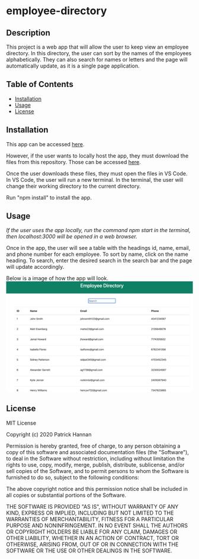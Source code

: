 # employee-directory

## Description 

This project is a web app that will allow the user to keep view an employee directory. In this directory, the user can sort by the names of the employees alphabetically. They can also search for names or letters and the page will automatically update, as it is a single page application.


## Table of Contents

* [Installation](#installation)
* [Usage](#usage)
* [License](#license)


## Installation
This app can be accessed [here](http://patrickhannan.github.io/employee-directory).

However, if the user wants to locally host the app, they must download the files from this repository. Those can be accessed [here](https://github.com/patrickhannan/employee-directory).

Once the user downloads these files, they must open the files in VS Code. In VS Code, the user will run a new terminal. In the terminal, the user will change their working directory to the current directory. 

Run "npm install" to install the app.


## Usage 
*If the user uses the app locally, run the command npm start in the terminal, then localhost:3000 will be opened in a web browser.* 

Once in the app, the user will see a table with the headings id, name, email, and phone number for each employee. To sort by name, click on the name heading. To search, enter the desired search in the search bar and the page will update accordingly.

Below is a image of how the app will look.
![Example workout](./public/directory.png)


## License

MIT License

Copyright (c) 2020 Patrick Hannan

Permission is hereby granted, free of charge, to any person obtaining a copy of this software and associated documentation files (the "Software"), to deal in the Software without restriction, including without limitation the rights to use, copy, modify, merge, publish, distribute, sublicense, and/or sell copies of the Software, and to permit persons to whom the Software is furnished to do so, subject to the following conditions:

The above copyright notice and this permission notice shall be included in all copies or substantial portions of the Software.

THE SOFTWARE IS PROVIDED "AS IS", WITHOUT WARRANTY OF ANY KIND, EXPRESS OR IMPLIED, INCLUDING BUT NOT LIMITED TO THE WARRANTIES OF MERCHANTABILITY, FITNESS FOR A PARTICULAR PURPOSE AND NONINFRINGEMENT. IN NO EVENT SHALL THE AUTHORS OR COPYRIGHT HOLDERS BE LIABLE FOR ANY CLAIM, DAMAGES OR OTHER LIABILITY, WHETHER IN AN ACTION OF CONTRACT, TORT OR OTHERWISE, ARISING FROM, OUT OF OR IN CONNECTION WITH THE SOFTWARE OR THE USE OR OTHER DEALINGS IN THE SOFTWARE.